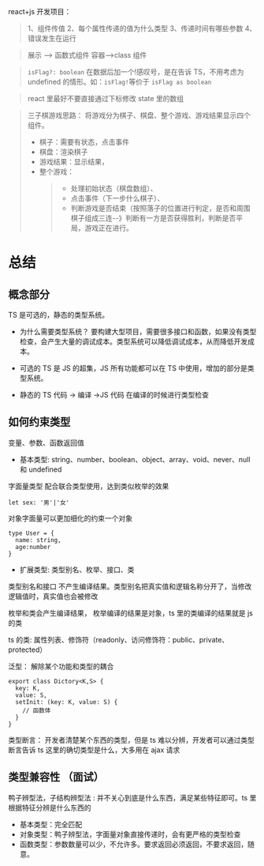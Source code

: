 react+js 开发项目：

> 1、组件传值
> 2、每个属性传递的值为什么类型
> 3、传递时间有哪些参数
> 4、错误发生在运行

> 展示 --> 函数式组件
> 容器-->class 组件

> `isFlag?: boolean`
> 在数据后加一个!感叹号，是在告诉 TS，不用考虑为 undefined 的情形。如：`isFlag!`等价于 `isFlag as boolean`

> react 里最好不要直接通过下标修改 state 里的数组

> 三子棋游戏思路：
> 将游戏分为棋子、棋盘、整个游戏、游戏结果显示四个组件。
>
> - 棋子：需要有状态，点击事件
> - 棋盘：渲染棋子
> - 游戏结果：显示结果，
> - 整个游戏：
>   > - 处理初始状态（棋盘数组）、
>   > - 点击事件（下一步什么棋子）、
>   > - 判断游戏是否结束（按照落子的位置进行判定，是否和周围棋子组成三连--》判断有一方是否获得胜利，判断是否平局，游戏正在进行。

# 总结

## 概念部分

TS 是可选的，静态的类型系统。

- 为什么需要类型系统？
  要构建大型项目，需要很多接口和函数，如果没有类型检查，会产生大量的调试成本。类型系统可以降低调试成本，从而降低开发成本。

- 可选的
  TS 是 JS 的超集，JS 所有功能都可以在 TS 中使用，增加的部分是类型系统。
- 静态的
  TS 代码 -> 编译 ->JS 代码 在编译的时候进行类型检查

## 如何约束类型

变量、参数、函数返回值

- 基本类型: string、number、boolean、object、array、void、never、null 和 undefined

字面量类型 配合联合类型使用，达到类似枚举的效果

```
let sex: '男'|'女'
```

对象字面量可以更加细化的约束一个对象

```
type User = {
  name: string,
  age:number
}
```

- 扩展类型: 类型别名、枚举、接口、类

类型别名和接口 不产生编译结果。类型别名把真实值和逻辑名称分开了，当修改逻辑值时，真实值也会被修改

枚举和类会产生编译结果， 枚举编译的结果是对象，ts 里的类编译的结果就是 js 的类

ts 的类: 属性列表、修饰符（readonly、访问修饰符：public、private、protected）

泛型： 解除某个功能和类型的耦合

```
export class Dictory<K,S> {
  key: K,
  value: S,
  setInit: (key: K, value: S) {
    // 函数体
  }
}
```

类型断言： 开发者清楚某个东西的类型，但是 ts 难以分辨，开发者可以通过类型断言告诉 ts 这里的确切类型是什么，大多用在 ajax 请求

## 类型兼容性 （面试）

鸭子辨型法，子结构辨型法 : 并不关心到底是什么东西，满足某些特征即可。ts 里根据特征分辨是什么东西的

- 基本类型：完全匹配
- 对象类型：鸭子辨型法，字面量对象直接传递时，会有更严格的类型检查
- 函数类型：参数数量可以少，不允许多。要求返回必须返回，不要求返回，随意。

